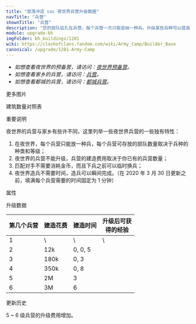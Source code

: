 ```yaml
---
title: "部落冲突 coc 夜世界兵营升级数据"
navTitle: "兵营"
shownTitle: "兵营"
description: "您的部队驻扎在兵营，每个兵营一次只能容纳一种兵。升级某些兵种可以提高兵营容纳该兵种的数量。"
module: upgrade-bh
imgFolder: bh_buildings/1281
wiki: https://clashofclans.fandom.com/wiki/Army_Camp/Builder_Base
canonical: /upgrade/1281-Army-Camp
---
```


- *如想查看夜世界的预备营，请访问：[夜世界预备营](/upgrade/1285-Reinforcement-Camp)。*
- *如想查看家乡的兵营，请访问：[兵营](/upgrade/0480-Army-Camp)。*
- *如想查看都城的兵营，请访问：[都城兵营](/upgrade/2300-Army-Camp)。*

<UnitInfo :folder="$frontmatter.imgFolder" imgSrc="Army_Camp.png" :imgAlt="$frontmatter.navTitle" :description="$frontmatter.description" :isSmallImg="true" />

<SmallTitle>更多图片</SmallTitle>

<Panel>
    <UnitImgGroup :folder="$frontmatter.imgFolder">
        <UnitImg imgTitle="废墟" imgSrc="Army_Camp_Ruin.png" />    
    </UnitImgGroup>
</Panel>

<SmallTitle>建筑数量对照表</SmallTitle>

<BuildingNum>
    <BuildingNumRow title="大本等级" num="1, 2, 3, 4 - 5, 6, 7 - 10" />
    <BuildingNumRow title="建筑数量" num="1, 2, 3, 4, 5, 6" />
    <BuildingNumRow title="第一区域的建筑数量上限" num="\, \, \, \, 4, 4" />
    <BuildingNumRow title="第二区域的建筑数量上限" num="\, \, \, \, 1, 2" />
</BuildingNum>

<SmallTitle>重要说明</SmallTitle>

夜世界的兵营与家乡有些许不同，这里列举一些夜世界兵营的一些独有特性：

1. 在夜世界，每个兵营只能放一种兵，每个兵营可存放的部队数量取决于兵种的种类和等级；
2. 夜世界的兵营不能升级，兵营的建造费用取决于你已有的兵营数量；
3. 匹配对手不需要消耗金币，而且下兵之前可以临时换兵；
4. 夜世界造兵不需要时间，造兵可以瞬间完成。（在 2020 年 3 月 30 日更新之前，填满每个兵营需要的时间固定为 1 分钟）

<SmallTitle>属性</SmallTitle>

<UnitProperties>
    <UnitProperty pKey="占地面积" pValue="3×3" />
    <UnitProperty pKey="判定面积" pValue="2×2" :isJudgeSquare="true" />
    <UnitProperty pKey="生命值" pValue="300" />
</UnitProperties>

<SmallTitle>升级数据</SmallTitle>

<script setup>
const tableExtraInfo = [
    {
        "column": 1,
        "type": "cost",
        "gpClass": "building",
        "icon": "Elixir2"
    },
    {
        "column": 2,
        "type": "time",
        "gpClass": "building"
    },
    {
        "column": 3,
        "type": "exp",
        "icon": "Exp"
    }
];
</script>

<UnitTable :tableExtraInfo="tableExtraInfo">

| 第几个兵营 | 建造花费 | 建造时间 | 升级后可获<br>得的经验 |
|    ----   |   ----  |   ----  |          ---          |
|      1    |     \   |     \   |           \           |
|      2    |   12k   | 0, 0, 5 |                       |
|      3    |  180k   | 0, 3    |                       |
|      4    |  350k   | 0, 8    |                       |
|      5    |    2M   | 3       |                       |
|      6    |    3M   | 6       |                       |
</UnitTable>

<SmallTitle>更新历史</SmallTitle>

<Timeline>
    <TimelineItem date="2023/05/15">    
        <TimelineRow>5 ~ 6 级兵营的升级费用增加。</TimelineRow>
    </TimelineItem>
    <TimelineItem :historyBottom="true" />
</Timeline>